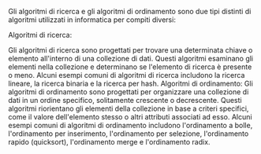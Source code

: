 Gli algoritmi di ricerca e gli algoritmi di ordinamento sono due tipi distinti di algoritmi utilizzati in informatica per compiti diversi:

Algoritmi di ricerca:

Gli algoritmi di ricerca sono progettati per trovare una determinata chiave o elemento all'interno di una collezione di dati.
Questi algoritmi esaminano gli elementi nella collezione e determinano se l'elemento di ricerca è presente o meno.
Alcuni esempi comuni di algoritmi di ricerca includono la ricerca lineare, la ricerca binaria e la ricerca per hash.
Algoritmi di ordinamento:
Gli algoritmi di ordinamento sono progettati per organizzare una collezione di dati in un ordine specifico, solitamente crescente o decrescente.
Questi algoritmi riorientano gli elementi della collezione in base a criteri specifici, come il valore dell'elemento stesso o altri attributi associati ad esso.
Alcuni esempi comuni di algoritmi di ordinamento includono l'ordinamento a bolle, l'ordinamento per inserimento, l'ordinamento per selezione, l'ordinamento rapido (quicksort), l'ordinamento merge e l'ordinamento radix.
